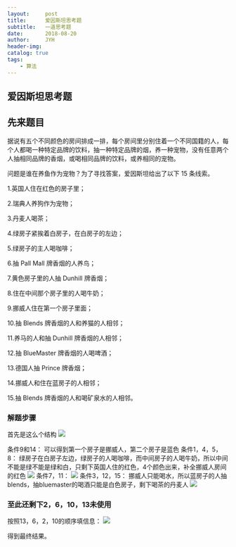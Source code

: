 ```yaml
---
layout:     post
title:      爱因斯坦思考题 
subtitle:   一道思考题
date:       2018-08-20
author:     JYH
header-img: 
catalog: true
tags:
    - 算法
---
```


## 爱因斯坦思考题 

## 先来题目

据说有五个不同颜色的房间排成一排，每个房间里分别住着一个不同国籍的人，每个人都喝一种特定品牌的饮料，抽一种特定品牌的烟，养一种宠物，没有任意两个人抽相同品牌的香烟，或喝相同品牌的饮料，或养相同的宠物。

问题是谁在养鱼作为宠物？为了寻找答案，爱因斯坦给出了以下 15 条线索。

1.英国人住在红色的房子里；

2.瑞典人养狗作为宠物；

3.丹麦人喝茶；

4.绿房子紧挨着白房子，在白房子的左边；

5.绿房子的主人喝咖啡；

6.抽 Pall Mall 牌香烟的人养鸟；

7.黄色房子里的人抽 Dunhill 牌香烟；

8.住在中间那个房子里的人喝牛奶；

9.挪威人住在第一个房子里面；

10.抽 Blends 牌香烟的人和养猫的人相邻；

11.养马的人和抽 Dunhill 牌香烟的人相邻；

12.抽 BlueMaster 牌香烟的人喝啤酒；

13.德国人抽 Prince 牌香烟；

14.挪威人和住在蓝房子的人相邻；

15.抽 Blends 牌香烟的人和喝矿泉水的人相邻。

### 解题步骤
首先是这么个结构
![](https://shadowpriest.oss-cn-beijing.aliyuncs.com/githubio/20180820-001.png)

条件9和14：
    可以得到第一个房子是挪威人，第二个房子是蓝色
条件1，4，5，8：
    绿房子在白房子左边，绿房子的人喝咖啡，而中间房子的人喝牛奶，所以中间不能是绿不能是绿和白，只剩下英国人住的红色，4个颜色出来，补全挪威人房间的红色
![](
https://shadowpriest.oss-cn-beijing.aliyuncs.com/githubio/20180820-002.png)
条件7，11：
![](https://shadowpriest.oss-cn-beijing.aliyuncs.com/githubio/20180820-003.png)
条件3，12，15：
    挪威人只能喝水，所以蓝房子的人抽blends，抽bluemaster的喝酒只能是白色房子，剩下喝茶的丹麦人
![](https://shadowpriest.oss-cn-beijing.aliyuncs.com/githubio/20180820-004.png)
### 至此还剩下2，6，10，13未使用
按照13，6，2，10的顺序填信息：
![](https://shadowpriest.oss-cn-beijing.aliyuncs.com/githubio/20180820-005.png)

得到最终结果。
